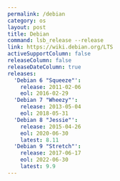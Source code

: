```yaml
---
permalink: /debian
category: os
layout: post
title: Debian
command: lsb_release --release
link: https://wiki.debian.org/LTS
activeSupportColumn: false
releaseColumn: false
releaseDateColumn: true
releases:
  'Debian 6 "Squeeze"':
    release: 2011-02-06
    eol: 2016-02-29
  'Debian 7 "Wheezy"':
    release: 2013-05-04
    eol: 2018-05-31
  'Debian 8 "Jessie"':
    release: 2015-04-26
    eol: 2020-06-30
    latest: 8.11
  'Debian 9 "Stretch"':
    release: 2017-06-17
    eol: 2022-06-30
    latest: 9.9
---
```

